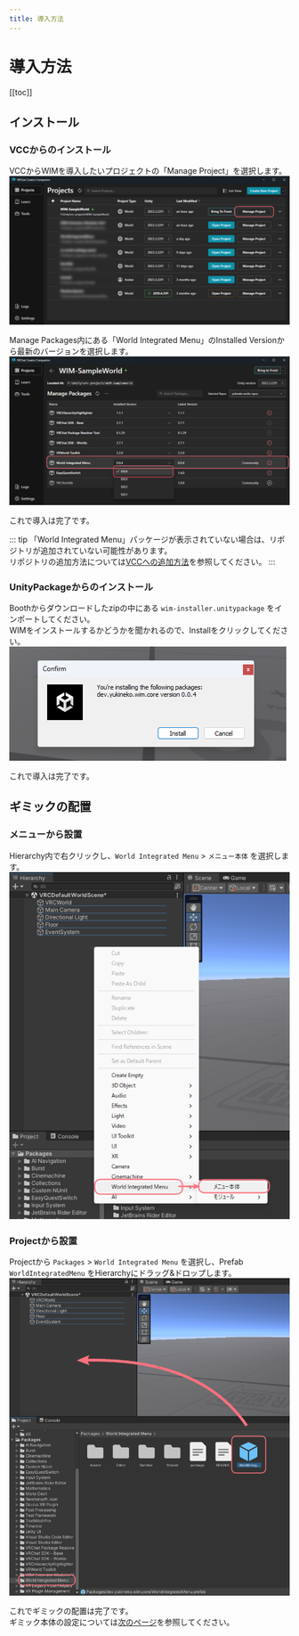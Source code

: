```yaml
---
title: 導入方法
---
```

# 導入方法
[[toc]]

## インストール
### VCCからのインストール
VCCからWIMを導入したいプロジェクトの「Manage Project」を選択します。  
![alt text](images/getting-started/vcc1.png)

Manage Packages内にある「World Integrated Menu」のInstalled Versionから最新のバージョンを選択します。  
![alt text](images/getting-started/vcc2.png)

これで導入は完了です。

::: tip
「World Integrated Menu」パッケージが表示されていない場合は、リポジトリが追加されていない可能性があります。  
リポジトリの追加方法については[VCCへの追加方法](/docs/add-to-vcc)を参照してください。
:::

### UnityPackageからのインストール
Boothからダウンロードしたzipの中にある `wim-installer.unitypackage` をインポートしてください。  
WIMをインストールするかどうかを聞かれるので、Installをクリックしてください。  
![alt text](images/getting-started/unitypackage.png)

これで導入は完了です。

## ギミックの配置
### メニューから設置
Hierarchy内で右クリックし、`World Integrated Menu` > `メニュー本体` を選択します。
![alt text](images/getting-started/place-menu.png)

### Projectから設置
Projectから `Packages` > `World Integrated Menu` を選択し、Prefab `WorldIntegratedMenu` をHierarchyにドラッグ&ドロップします。
![alt text](images/getting-started/place-project.png)

これでギミックの配置は完了です。  
ギミック本体の設定については[次のページ](./settings)を参照してください。
